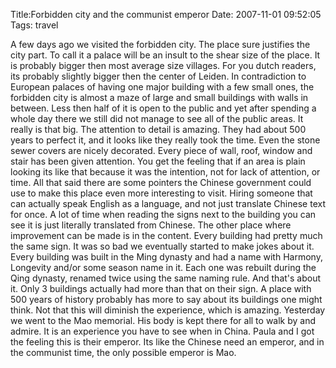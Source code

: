 Title:Forbidden city and the communist emperor
Date: 2007-11-01 09:52:05
Tags: travel

A few days ago we visited the forbidden city. The place sure justifies the
city part. To call it a palace will be an insult to the shear size of the
place. It is probably bigger then most average size villages. For you dutch
readers, its probably slightly bigger then the center of Leiden. In
contradiction to European palaces of having one major building with a few
small ones, the forbidden city is almost a maze of large and small buildings
with walls in between. Less then half of it is open to the public and yet
after spending a whole day there we still did not manage to see all of the
public areas. It really is that big. The attention to detail is amazing. They
had about 500 years to perfect it, and it looks like they really took the
time. Even the stone sewer covers are nicely decorated. Every piece of wall,
roof, window and stair has been given attention. You get the feeling that if
an area is plain looking its like that because it was the intention, not for
lack of attention, or time. All that said there are some pointers the Chinese
government could use to make this place even more interesting to visit. Hiring
someone that can actually speak English as a language, and not just translate
Chinese text for once. A lot of time when reading the signs next to the
building you can see it is just literally translated from Chinese. The other
place where improvement can be made is in the content. Every building had
pretty much the same sign. It was so bad we eventually started to make jokes
about it. Every building was built in the Ming dynasty and had a name with
Harmony, Longevity and/or some season name in it. Each one was rebuilt during
the Qing dynasty, renamed twice using the same naming rule. And that's about
it. Only 3 buildings actually had more than that on their sign. A place with
500 years of history probably has more to say about its buildings one might
think. Not that this will diminish the experience, which is amazing. Yesterday
we went to the Mao memorial. His body is kept there for all to walk by and
admire. It is an experience you have to see when in China. Paula and I got the
feeling this is their emperor. Its like the Chinese need an emperor, and in
the communist time, the only possible emperor is Mao.


